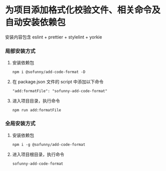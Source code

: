 # 为项目添加格式化校验文件、相关命令及自动安装依赖包

安装内容包含 eslint + prettier + stylelint + yorkie

### 局部安装方式

1. 安装依赖包

   `npm i @sofunny/add-code-format -D`

2. 在 package.json 文件的 script 中添加以下命令

   `"add:formatFile": "sofunny-add-code-format"`

3. 进入项目目录，执行命令

   `npm run add:formatFile`

### 全局安装方式

1. 安装依赖包

   `npm i -g @sofunny/add-code-format`

2. 进入项目根目录，执行命令

   `sofunny-add-code-format`
